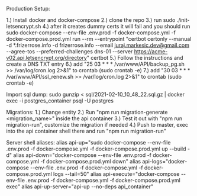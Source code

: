 Production Setup:

1.) Install docker and docker-compose
2.) clone the repo
3.) run sudo ./init-letsencrypt.sh
4.) after it creates dummy certs it will fail and you should run 
sudo docker-compose --env-file .env.prod -f docker-compose.yml -f docker-compose.prod.yml run --rm --entrypoint "certbot certonly --manual -d *.frizerrose.info -d frizerrose.info --email juraj.markesic.dev@gmail.com --agree-tos --preferred-challenges dns-01 --server https://acme-v02.api.letsencrypt.org/directory" certbot
5.) Follow the instructions and create a DNS TXT entry
6.) add "25 03 * * * /var/www/API/backup_pg.sh >> /var/log/cron.log 2>&1" to crontab (sudo crontab -e)
7.) add "30 03 * * * /var/www/API/ssl_renew.sh >> /var/log/cron.log 2>&1" to crontab (sudo crontab -e)

Import sql dump:
sudo gunzip < sql/2021-02-10_10_48_22.sql.gz | docker exec -i postgres_container psql -U postgres


Migrations:
1.) Change entity
2.) Run "npm run migration-generate <migration_name>" inside the api container
3.) Test it out with "npm run migration-run", customize the migration if needed
4.) Push to master, exec into the api container shell there and run "npm run migration-run"

Server shell aliases:
alias api-up="sudo docker-compose --env-file .env.prod -f docker-compose.yml -f docker-compose.prod.yml up --build -d"
alias api-down="docker-compose --env-file .env.prod -f docker-compose.yml -f docker-compose.prod.yml down" 
alias api-logs="docker-compose --env-file .env.prod -f docker-compose.yml -f docker-compose.prod.yml logs --tail=50" 
alias api-execute="docker-compose --env-file .env.prod -f docker-compose.yml -f docker-compose.prod.yml exec" 
alias api-up-server="api-up --no-deps api_container"